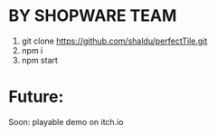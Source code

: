 # BY SHOPWARE TEAM
1. git clone https://github.com/shaldu/perfectTile.git
2. npm i
3. npm start



# Future:

Soon:
playable demo on itch.io
